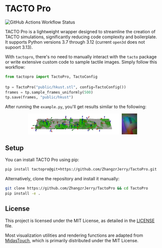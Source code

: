 # TACTO Pro

![GitHub Actions Workflow Status](https://img.shields.io/github/actions/workflow/status/zhangzrjerry/tactopro/python-package.yml)

TACTO Pro is a lightweight wrapper designed to streamline the creation of TACTO simulations, significantly reducing code complexity and boilerplate. It supports Python versions 3.7 through 3.12 (current `open3d` does not supoort 3.13).

With `tactopro`, there's no need to manually interact with the `tacto` package or write extensive custom code to sample tactile images. Simply follow this workflow:

```python
from tactopro import TactoPro, TactoConfig

tp = TactoPro("public/hkust.stl", config=TactoConfig())
frames = tp.sample_frames_uniformly(500)
tp.save(frames, "public/hkust")
```

After running the `example.py`, you'll get results similar to the following:

<p align="center"> 
    <img src="./public/hkust/illustration.png" width=60%>
    <img src="./public/hkust/rgbframes/17.png" width=10%>
</p>

## Setup

You can install TACTO Pro using pip:

```sh
pip install tactopro@git+https://github.com/ZhangzrJerry/TactoPro.git
```

Alternatively, clone the repository and install it manually:

```sh
git clone https://github.com/ZhangzrJerry/TactoPro && cd TactoPro
pip install -e .
```

## License

This project is licensed under the MIT License, as detailed in the [LICENSE](./LICENSE) file.

Most visualization utilities and rendering functions are adapted from [MidasTouch](https://github.com/facebookresearch/MidasTouch), which is primarily distributed under the MIT License.

